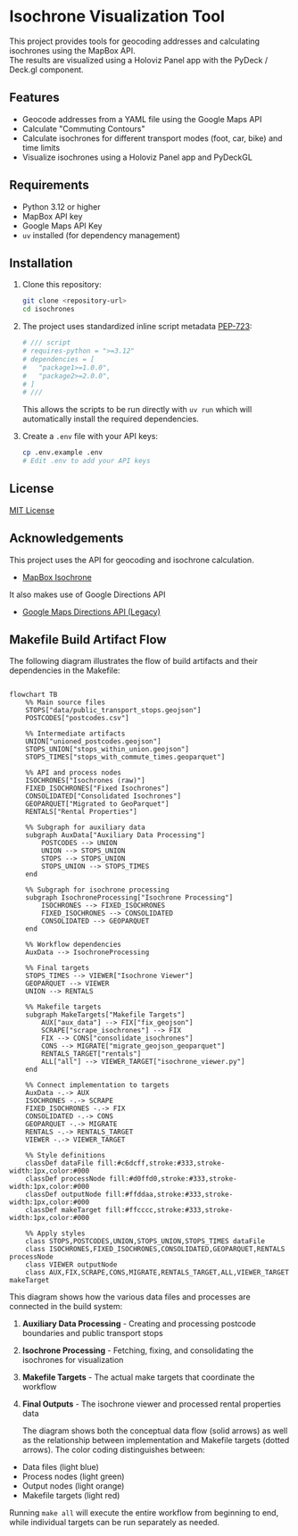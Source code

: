 # Isochrone Visualization Tool

This project provides tools for geocoding addresses and calculating isochrones using the MapBox API.  
The results are visualized using a Holoviz Panel app with the PyDeck / Deck.gl component.

## Features

- Geocode addresses from a YAML file using the Google Maps API
- Calculate "Commuting Contours"
- Calculate isochrones for different transport modes (foot, car, bike) and time limits
- Visualize isochrones using a Holoviz Panel app and PyDeckGL

## Requirements

- Python 3.12 or higher
- MapBox API key
- Google Maps API Key
- `uv` installed (for dependency management)

## Installation

1. Clone this repository:

   ```sh
   git clone <repository-url>
   cd isochrones
   ```

2. The project uses standardized inline script metadata [PEP-723](https://peps.python.org/pep-0723/#example):

   ```python
   # /// script
   # requires-python = ">=3.12"
   # dependencies = [
   #   "package1>=1.0.0",
   #   "package2>=2.0.0",
   # ]
   # ///
   ```

   This allows the scripts to be run directly with `uv run` which will automatically install the required dependencies.

3. Create a `.env` file with your API keys:

   ```sh
   cp .env.example .env
   # Edit .env to add your API keys
   ```

## License

[MIT License](LICENSE)

## Acknowledgements

This project uses the API for geocoding and isochrone calculation.

- [MapBox Isochrone](https://docs.mapbox.com/api/navigation/isochrone/)

It also makes use of Google Directions API

- [Google Maps Directions API (Legacy)](https://developers.google.com/maps/documentation/directions)

## Makefile Build Artifact Flow

The following diagram illustrates the flow of build artifacts and their dependencies in the Makefile:

```mermaid

flowchart TB
    %% Main source files
    STOPS["data/public_transport_stops.geojson"]
    POSTCODES["postcodes.csv"]

    %% Intermediate artifacts
    UNION["unioned_postcodes.geojson"]
    STOPS_UNION["stops_within_union.geojson"]
    STOPS_TIMES["stops_with_commute_times.geoparquet"]

    %% API and process nodes
    ISOCHRONES["Isochrones (raw)"]
    FIXED_ISOCHRONES["Fixed Isochrones"]
    CONSOLIDATED["Consolidated Isochrones"]
    GEOPARQUET["Migrated to GeoParquet"]
    RENTALS["Rental Properties"]

    %% Subgraph for auxiliary data
    subgraph AuxData["Auxiliary Data Processing"]
        POSTCODES --> UNION
        UNION --> STOPS_UNION
        STOPS --> STOPS_UNION
        STOPS_UNION --> STOPS_TIMES
    end

    %% Subgraph for isochrone processing
    subgraph IsochroneProcessing["Isochrone Processing"]
        ISOCHRONES --> FIXED_ISOCHRONES
        FIXED_ISOCHRONES --> CONSOLIDATED
        CONSOLIDATED --> GEOPARQUET
    end

    %% Workflow dependencies
    AuxData --> IsochroneProcessing

    %% Final targets
    STOPS_TIMES --> VIEWER["Isochrone Viewer"]
    GEOPARQUET --> VIEWER
    UNION --> RENTALS

    %% Makefile targets
    subgraph MakeTargets["Makefile Targets"]
        AUX["aux_data"] --> FIX["fix_geojson"]
        SCRAPE["scrape_isochrones"] --> FIX
        FIX --> CONS["consolidate_isochrones"]
        CONS --> MIGRATE["migrate_geojson_geoparquet"]
        RENTALS_TARGET["rentals"]
        ALL["all"] --> VIEWER_TARGET["isochrone_viewer.py"]
    end

    %% Connect implementation to targets
    AuxData -.-> AUX
    ISOCHRONES -.-> SCRAPE
    FIXED_ISOCHRONES -.-> FIX
    CONSOLIDATED -.-> CONS
    GEOPARQUET -.-> MIGRATE
    RENTALS -.-> RENTALS_TARGET
    VIEWER -.-> VIEWER_TARGET

    %% Style definitions
    classDef dataFile fill:#c6dcff,stroke:#333,stroke-width:1px,color:#000
    classDef processNode fill:#d0ffd0,stroke:#333,stroke-width:1px,color:#000
    classDef outputNode fill:#ffddaa,stroke:#333,stroke-width:1px,color:#000
    classDef makeTarget fill:#ffcccc,stroke:#333,stroke-width:1px,color:#000

    %% Apply styles
    class STOPS,POSTCODES,UNION,STOPS_UNION,STOPS_TIMES dataFile
    class ISOCHRONES,FIXED_ISOCHRONES,CONSOLIDATED,GEOPARQUET,RENTALS processNode
    class VIEWER outputNode
    class AUX,FIX,SCRAPE,CONS,MIGRATE,RENTALS_TARGET,ALL,VIEWER_TARGET makeTarget
```

This diagram shows how the various data files and processes are connected in the build system:

1. **Auxiliary Data Processing** - Creating and processing postcode boundaries and public transport stops
2. **Isochrone Processing** - Fetching, fixing, and consolidating the isochrones for visualization
3. **Makefile Targets** - The actual make targets that coordinate the workflow
4. **Final Outputs** - The isochrone viewer and processed rental properties data

   The diagram shows both the conceptual data flow (solid arrows) as well as the relationship between implementation and Makefile targets (dotted arrows). The color coding distinguishes between:

- Data files (light blue)
- Process nodes (light green)
- Output nodes (light orange)
- Makefile targets (light red)

Running `make all` will execute the entire workflow from beginning to end, while individual targets can be run separately as needed.
